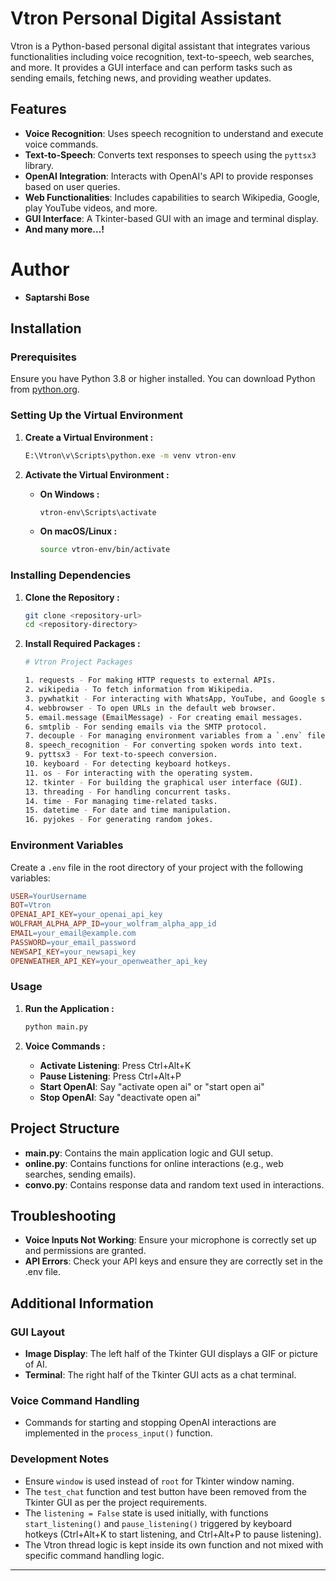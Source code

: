 # Vtron Personal Digital Assistant

Vtron is a Python-based personal digital assistant that integrates various functionalities including voice recognition, text-to-speech, web searches, and more. It provides a GUI interface and can perform tasks such as sending emails, fetching news, and providing weather updates.

## Features

- **Voice Recognition**: Uses speech recognition to understand and execute voice commands.
- **Text-to-Speech**: Converts text responses to speech using the `pyttsx3` library.
- **OpenAI Integration**: Interacts with OpenAI's API to provide responses based on user queries.
- **Web Functionalities**: Includes capabilities to search Wikipedia, Google, play YouTube videos, and more.
- **GUI Interface**: A Tkinter-based GUI with an image and terminal display.
- **And many more...!**


# Author
- **Saptarshi Bose**


## Installation

### Prerequisites

Ensure you have Python 3.8 or higher installed. You can download Python from [python.org](https://www.python.org/downloads/).

### Setting Up the Virtual Environment

1. **Create a Virtual Environment :**
   ```sh
   E:\Vtron\v\Scripts\python.exe -m venv vtron-env
   ```

2. **Activate the Virtual Environment :**
   - **On Windows :**
     ```sh
     vtron-env\Scripts\activate
     ```

   - **On macOS/Linux :**
     ```sh
     source vtron-env/bin/activate
     ```


### Installing Dependencies

1. **Clone the Repository :**
   ```sh
   git clone <repository-url>
   cd <repository-directory>
   ```

2. **Install Required Packages :**
   ```sh
   # Vtron Project Packages
   
   1. requests - For making HTTP requests to external APIs.
   2. wikipedia - To fetch information from Wikipedia.
   3. pywhatkit - For interacting with WhatsApp, YouTube, and Google searches.
   4. webbrowser - To open URLs in the default web browser.
   5. email.message (EmailMessage) - For creating email messages.
   6. smtplib - For sending emails via the SMTP protocol.
   7. decouple - For managing environment variables from a `.env` file.
   8. speech_recognition - For converting spoken words into text.
   9. pyttsx3 - For text-to-speech conversion.
   10. keyboard - For detecting keyboard hotkeys.
   11. os - For interacting with the operating system.
   12. tkinter - For building the graphical user interface (GUI).
   13. threading - For handling concurrent tasks.
   14. time - For managing time-related tasks.
   15. datetime - For date and time manipulation.
   16. pyjokes - For generating random jokes.

   ```


### Environment Variables

   Create a `.env` file in the root directory of your project with the following variables:
   
   ```makefile
   USER=YourUsername
   BOT=Vtron
   OPENAI_API_KEY=your_openai_api_key
   WOLFRAM_ALPHA_APP_ID=your_wolfram_alpha_app_id
   EMAIL=your_email@example.com
   PASSWORD=your_email_password
   NEWSAPI_KEY=your_newsapi_key
   OPENWEATHER_API_KEY=your_openweather_api_key
   ```


### Usage

1. **Run the Application :**
   
   ```sh
   python main.py
   ```

2. **Voice Commands :**
   - **Activate Listening**: Press Ctrl+Alt+K
   - **Pause Listening**: Press Ctrl+Alt+P
   - **Start OpenAI**: Say "activate open ai" or "start open ai"
   - **Stop OpenAI**: Say "deactivate open ai"


## Project Structure

- **main.py**: Contains the main application logic and GUI setup.
- **online.py**: Contains functions for online interactions (e.g., web searches, sending emails).
- **convo.py**: Contains response data and random text used in interactions.

## Troubleshooting

- **Voice Inputs Not Working**: Ensure your microphone is correctly set up and permissions are granted.
- **API Errors**: Check your API keys and ensure they are correctly set in the .env file.


## Additional Information

### GUI Layout
- **Image Display**: The left half of the Tkinter GUI displays a GIF or picture of AI.
- **Terminal**: The right half of the Tkinter GUI acts as a chat terminal.

### Voice Command Handling
- Commands for starting and stopping OpenAI interactions are implemented in the `process_input()` function.

### Development Notes
- Ensure `window` is used instead of `root` for Tkinter window naming.
- The `test_chat` function and test button have been removed from the Tkinter GUI as per the project requirements.
- The `listening = False` state is used initially, with functions `start_listening()` and `pause_listening()` triggered by keyboard hotkeys (Ctrl+Alt+K to start listening, and Ctrl+Alt+P to pause listening).
- The Vtron thread logic is kept inside its own function and not mixed with specific command handling logic.
<hr>
